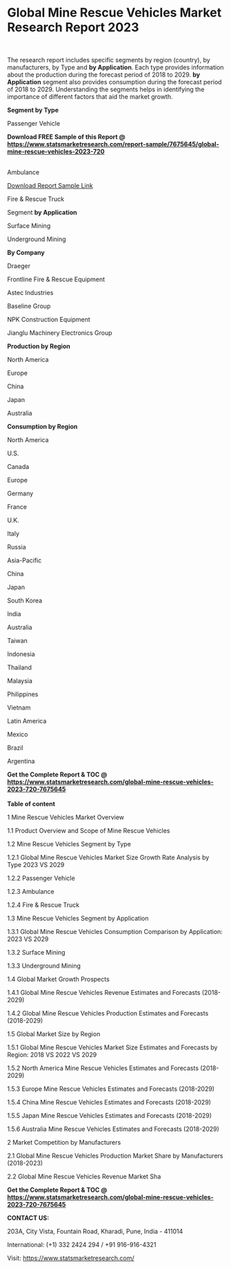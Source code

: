 <h1>Global Mine Rescue Vehicles Market Research Report 2023</h1><br/><p>The research report includes specific segments by region (country), by manufacturers, by Type and <strong>by Application</strong>. Each type provides information about the production during the forecast period of 2018 to 2029. <strong>by Application</strong> segment also provides consumption during the forecast period of 2018 to 2029. Understanding the segments helps in identifying the importance of different factors that aid the market growth.</p><p><strong>Segment by Type</strong></p><p>Passenger Vehicle</p><div><b>Download FREE Sample of this Report @ <a href="https://www.statsmarketresearch.com/download-free-sample/7675645/global-mine-rescue-vehicles-2023-720">https://www.statsmarketresearch.com/report-sample/7675645/global-mine-rescue-vehicles-2023-720</a></b></div><br><p>Ambulance</p><p><a href="https://www.statsmarketresearch.com/download-free-sample/7675645/global-mine-rescue-vehicles-2023-720">Download Report Sample Link</a></p><p>Fire & Rescue Truck</p><p>Segment <strong>by Application</strong></p><p>Surface Mining</p><p>Underground Mining</p><p><strong>By Company</strong></p><p>Draeger</p><p>Frontline Fire & Rescue Equipment</p><p>Astec Industries</p><p>Baseline Group</p><p>NPK Construction Equipment</p><p>Jianglu Machinery Electronics Group</p><p><strong>Production by Region</strong></p><p>North America</p><p>Europe</p><p>China</p><p>Japan</p><p>Australia</p><p><strong>Consumption by Region</strong></p><p>North America</p><p>U.S.</p><p>Canada</p><p>Europe</p><p>Germany</p><p>France</p><p>U.K.</p><p>Italy</p><p>Russia</p><p>Asia-Pacific</p><p>China</p><p>Japan</p><p>South Korea</p><p>India</p><p>Australia</p><p>Taiwan</p><p>Indonesia</p><p>Thailand</p><p>Malaysia</p><p>Philippines</p><p>Vietnam</p><p>Latin America</p><p>Mexico</p><p>Brazil</p><p>Argentina</p><div><b>Get the Complete Report & TOC @ <a href="https://www.statsmarketresearch.com/global-mine-rescue-vehicles-2023-720-7675645">https://www.statsmarketresearch.com/global-mine-rescue-vehicles-2023-720-7675645</a></b></div><br><b>Table of content</b><p>1 Mine Rescue Vehicles Market Overview<br />
 
  1.1 Product Overview and Scope of Mine Rescue Vehicles<br />
 
  1.2 Mine Rescue Vehicles Segment by Type<br />
 
  1.2.1 Global Mine Rescue Vehicles Market Size Growth Rate Analysis by Type 2023 VS 2029<br />
 
  1.2.2 Passenger Vehicle<br />
 
  1.2.3 Ambulance<br />
 
  1.2.4 Fire & Rescue Truck<br />
 
  1.3 Mine Rescue Vehicles Segment by Application<br />
 
  1.3.1 Global Mine Rescue Vehicles Consumption Comparison by Application: 2023 VS 2029<br />
 
  1.3.2 Surface Mining<br />
 
  1.3.3 Underground Mining<br />
 
  1.4 Global Market Growth Prospects<br />
 
  1.4.1 Global Mine Rescue Vehicles Revenue Estimates and Forecasts (2018-2029)<br />
 
  1.4.2 Global Mine Rescue Vehicles Production Estimates and Forecasts (2018-2029)<br />
 
  1.5 Global Market Size by Region<br />
 
  1.5.1 Global Mine Rescue Vehicles Market Size Estimates and Forecasts by Region: 2018 VS 2022 VS 2029<br />
 
  1.5.2 North America Mine Rescue Vehicles Estimates and Forecasts (2018-2029)<br />
 
  1.5.3 Europe Mine Rescue Vehicles Estimates and Forecasts (2018-2029)<br />
 
  1.5.4 China Mine Rescue Vehicles Estimates and Forecasts (2018-2029)<br />
 
  1.5.5 Japan Mine Rescue Vehicles Estimates and Forecasts (2018-2029)<br />
 
  1.5.6 Australia Mine Rescue Vehicles Estimates and Forecasts (2018-2029)<br />
 
 2 Market Competition by Manufacturers<br />
 
  2.1 Global Mine Rescue Vehicles Production Market Share by Manufacturers (2018-2023)<br />
 
  2.2 Global Mine Rescue Vehicles Revenue Market Sha<br><div><b>Get the Complete Report & TOC @ <a href="https://www.statsmarketresearch.com/global-mine-rescue-vehicles-2023-720-7675645">https://www.statsmarketresearch.com/global-mine-rescue-vehicles-2023-720-7675645</a></b></div></p>
 
 <b>CONTACT US:</b><br>
 
 203A, City Vista, Fountain Road, Kharadi, Pune, India - 411014 <br>
 
 International: (+1) 332 2424 294 / +91 916-916-4321<br>
 
 Visit: <a href="https://www.statsmarketresearch.com/">https://www.statsmarketresearch.com/</a>
 
 <br>